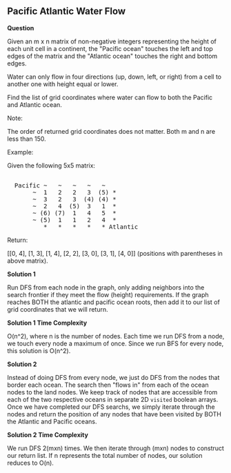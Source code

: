 <h2>Pacific Atlantic Water Flow</h2>

**Question**

Given an m x n matrix of non-negative integers representing the height of each unit cell in a continent, the "Pacific ocean" touches the left and top edges of the matrix and the "Atlantic ocean" touches the right and bottom edges.

Water can only flow in four directions (up, down, left, or right) from a cell to another one with height equal or lower.

Find the list of grid coordinates where water can flow to both the Pacific and Atlantic ocean.

Note:

The order of returned grid coordinates does not matter.
Both m and n are less than 150.

Example:

Given the following 5x5 matrix:
<pre>

  Pacific ~   ~   ~   ~   ~  
       ~  1   2   2   3  (5) *  
       ~  3   2   3  (4) (4) *  
       ~  2   4  (5)  3   1  *  
       ~ (6) (7)  1   4   5  *  
       ~ (5)  1   1   2   4  *  
          *   *   *   *   * Atlantic  
</pre>

Return:

[[0, 4], [1, 3], [1, 4], [2, 2], [3, 0], [3, 1], [4, 0]] (positions with parentheses in above matrix).

**Solution 1**

Run DFS from each node in the graph, only adding neighbors into the search frontier if they meet the flow (height) requirements. If the graph reaches BOTH the atlantic and pacific ocean roots, then add it to our list of grid coordinates that we will return.

**Solution 1 Time Complexity**

O(n^2), where n is the number of nodes. Each time we run DFS from a node, we touch every node a maximum of once. Since we run BFS for every node, this solution is O(n^2).

**Solution 2**

Instead of doing DFS from every node, we just do DFS from the nodes that border each ocean. The search then "flows in" from each of the ocean nodes to the land nodes. We keep track of nodes that are accessible from each of the two respective oceans in separate 2D ```visited``` boolean arrays. Once we have completed our DFS searchs, we simply iterate through the nodes and return the position of any nodes that have been visited by BOTH the Atlantic and Pacific oceans.

**Solution 2 Time Complexity**

We run DFS 2(mxn) times. We then iterate through (mxn) nodes to construct our return list. If n represents the total number of nodes, our solution reduces to O(n).
